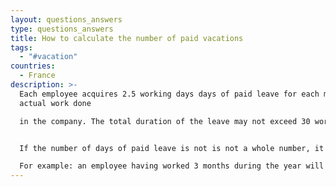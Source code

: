 ```yaml
---
layout: questions_answers
type: questions_answers
title: How to calculate the number of paid vacations
tags:
  - "#vacation"
countries:
  - France
description: >-
  Each employee acquires 2.5 working days days of paid leave for each month of
  actual work done

  in the company. The total duration of the leave may not exceed 30 working days per year.


  If the number of days of paid leave is not is not a whole number, it is rounded up to the higher number.

  For example: an employee having worked 3 months during the year will have 8 days of paid leave (3 x 2.5 = 7.5).
---
```

